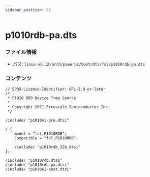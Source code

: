 ```yaml
---
sidebar_position: 67
---
```

# p1010rdb-pa.dts

### ファイル情報

- パス: `linux-v6.12/arch/powerpc/boot/dts/fsl/p1010rdb-pa.dts`

### コンテンツ

```dts
// SPDX-License-Identifier: GPL-2.0-or-later
/*
 * P1010 RDB Device Tree Source
 *
 * Copyright 2011 Freescale Semiconductor Inc.
 */

/include/ "p1010si-pre.dtsi"

/ {
	model = "fsl,P1010RDB";
	compatible = "fsl,P1010RDB";

	/include/ "p1010rdb_32b.dtsi"
};

/include/ "p1010rdb.dtsi"
/include/ "p1010rdb-pa.dtsi"
/include/ "p1010si-post.dtsi"

```
